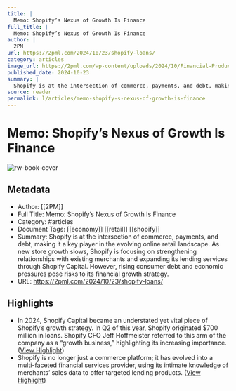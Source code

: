 ```yaml
---
title: |
  Memo: Shopify’s Nexus of Growth Is Finance
full_title: |
  Memo: Shopify’s Nexus of Growth Is Finance
author: |
  2PM
url: https://2pml.com/2024/10/23/shopify-loans/
category: articles
image_url: https://2pml.com/wp-content/uploads/2024/10/Financial-Products@2x.png
published_date: 2024-10-23
summary: |
  Shopify is at the intersection of commerce, payments, and debt, making it a key player in the evolving online retail landscape. As new store growth slows, Shopify is focusing on strengthening relationships with existing merchants and expanding its lending services through Shopify Capital. However, rising consumer debt and economic pressures pose risks to its financial growth strategy.
source: reader
permalink: l/articles/memo-shopify-s-nexus-of-growth-is-finance
---
```

# Memo: Shopify’s Nexus of Growth Is Finance

![rw-book-cover](https://2pml.com/wp-content/uploads/2024/10/Financial-Products@2x.png)

## Metadata
- Author: [[2PM]]
- Full Title: Memo: Shopify’s Nexus of Growth Is Finance
- Category: #articles
- Document Tags: [[economy]] [[retail]] [[shopify]] 
- Summary: Shopify is at the intersection of commerce, payments, and debt, making it a key player in the evolving online retail landscape. As new store growth slows, Shopify is focusing on strengthening relationships with existing merchants and expanding its lending services through Shopify Capital. However, rising consumer debt and economic pressures pose risks to its financial growth strategy.
- URL: https://2pml.com/2024/10/23/shopify-loans/

## Highlights
- In 2024, Shopify Capital became an understated yet vital piece of Shopify’s growth strategy. In Q2 of this year, Shopify originated $700 million in loans. Shopify CFO Jeff Hoffmeister referred to this arm of the company as a “growth business,” highlighting its increasing importance. ([View Highlight](https://read.readwise.io/read/01jd2210jp3zrs3hsqsz7axxkv))
- Shopify is no longer just a commerce platform; it has evolved into a multi-faceted financial services provider, using its intimate knowledge of merchants’ sales data to offer targeted lending products. ([View Highlight](https://read.readwise.io/read/01jd222z8dgbnf2dhj3ym6qvxs))


